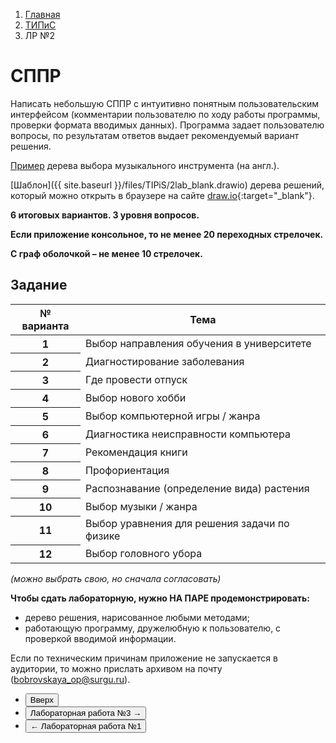<ol class="breadcrumb">
  <li class="breadcrumb-item"><a href="{{ site.baseurl }}">Главная</a></li>
  <li class="breadcrumb-item"><a href="{{ site.baseurl }}/TIPiS/index.html">ТИПиС</a></li>
  <li class="breadcrumb-item active">ЛР №2</li>
</ol>

<nav>
  <ul></ul>
</nav>

# СППР

Написать небольшую СППР с интуитивно понятным пользовательским интерфейсом (комментарии пользователю по ходу работы программы, проверки формата вводимых данных).
Программа задает пользователю вопросы, по результатам ответов выдает рекомендуемый вариант решения.

[Пример](https://zinginstruments.com/wp-content/uploads/2019/09/WhatInstrumentShouldILearn_InfoGrap.jpg) дерева выбора музыкального инструмента (на англ.).

[Шаблон]({{ site.baseurl }}/files/TIPiS/2lab_blank.drawio) дерева решений, который можно открыть в браузере на сайте [draw.io](https://app.diagrams.net/){:target="_blank"}.

**6 итоговых вариантов. 3 уровня вопросов.**

**Если приложение консольное, то не менее 20 переходных стрелочек.**

**С граф оболочкой – не менее 10 стрелочек.**

## Задание

<table class="table table-hover">
  <thead>
    <tr>
      <th scope="col">№ варианта</th>
      <th scope="col">Тема</th>
    </tr>
  </thead>
  <tbody>
    <tr class="table-active">
      <th scope="row">1</th>
      <td>Выбор направления обучения в университете</td>
    </tr>
    <tr class="table-primary">
      <th scope="row">2</th>
      <td>Диагностирование заболевания</td>
    </tr>
    <tr class="table-active">
      <th scope="row">3</th>
      <td>Где провести отпуск</td>
    </tr>
    <tr class="table-primary">
      <th scope="row">4</th>
      <td>Выбор нового хобби</td>
    </tr>
    <tr class="table-active">
      <th scope="row">5</th>
      <td>Выбор компьютерной игры / жанра</td>
    </tr>
    <tr class="table-primary">
      <th scope="row">6</th>
      <td>Диагностика неисправности компьютера</td>
    </tr>
    <tr class="table-active">
      <th scope="row">7</th>
      <td>Рекомендация книги</td>
    </tr>
    <tr class="table-primary">
      <th scope="row">8</th>
      <td>Профориентация</td>
    </tr>
    <tr class="table-active">
      <th scope="row">9</th>
      <td>Распознавание (определение вида) растения</td>
    </tr>
    <tr class="table-primary">
      <th scope="row">10</th>
      <td>Выбор музыки / жанра</td>
    </tr>
    <tr class="table-active">
      <th scope="row">11</th>
      <td>Выбор уравнения для решения задачи по физике</td>
    </tr>
    <tr class="table-primary">
      <th scope="row">12</th>
      <td>Выбор головного убора</td>
    </tr>
   </tbody>
</table>

*(можно выбрать свою, но сначала согласовать)*

**Чтобы сдать лабораторную, нужно НА ПАРЕ продемонстрировать:**

* дерево решения, нарисованное любыми методами;
* работающую программу, дружелюбную к пользователю, с проверкой вводимой информации.

Если по техническим причинам приложение не запускается в аудитории, то можно прислать архивом на почту (bobrovskaya_op@surgu.ru).

<div class="row">
  <div class="col-lg-12">
   <ul class="list-unstyled">
     <li class="float-end">
       <button type="button" class="btn btn-outline-primary" onclick="window.location.href='#сппр';">Вверх</button>
     </li>
     <li  class="float-end">
       <button type="button" class="btn btn-primary" onclick="window.location.href='{{ site.baseurl }}/TIPiS/labs/lab3.html';">Лабораторная работа №3 →</button>
     </li>
     <li>
       <button type="button" class="btn btn-primary" onclick="window.location.href='{{ site.baseurl }}/TIPiS/labs/lab1.html';">← Лабораторная работа №1</button>
     </li>
   </ul>
  </div>
</div>
